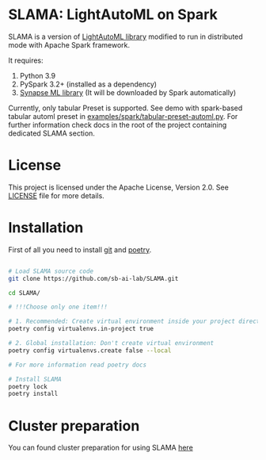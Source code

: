 # SLAMA: LightAutoML on Spark

SLAMA is a version of [LightAutoML library](https://github.com/sb-ai-lab/LightAutoML) modified to run in distributed mode with Apache Spark framework.

It requires:
1. Python 3.9
2. PySpark 3.2+ (installed as a dependency)
3. [Synapse ML library](https://microsoft.github.io/SynapseML/)
   (It will be downloaded by Spark automatically)

Currently, only tabular Preset is supported. See demo with spark-based tabular automl
preset in [examples/spark/tabular-preset-automl.py](https://github.com/sb-ai-lab/SLAMA/tree/main/examples/spark/tabular-preset-automl.py).
For further information check docs in the root of the project containing dedicated SLAMA section.

<a name="apache"></a>
# License
This project is licensed under the Apache License, Version 2.0. See [LICENSE](https://github.com/sb-ai-lab/SLAMA/tree/main/LICENSE) file for more details.


# Installation
First of all you need to install [git](https://git-scm.com/downloads) and [poetry](https://python-poetry.org/docs/#installation).

```bash

# Load SLAMA source code
git clone https://github.com/sb-ai-lab/SLAMA.git

cd SLAMA/

# !!!Choose only one item!!!

# 1. Recommended: Create virtual environment inside your project directory
poetry config virtualenvs.in-project true

# 2. Global installation: Don't create virtual environment
poetry config virtualenvs.create false --local

# For more information read poetry docs

# Install SLAMA
poetry lock
poetry install
```

# Cluster preparation

You can found cluster preparation for using SLAMA [here](https://github.com/sb-ai-lab/SLAMA/blob/main/docker-hadoop/README.md)